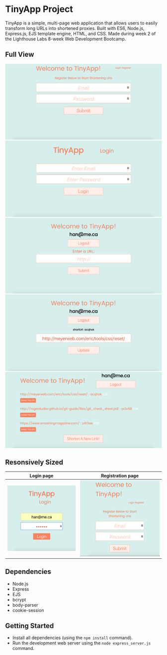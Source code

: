 # TinyApp Project

TinyApp is a simple, multi-page web application that allows users to easily transform long URLs into shortened proxies. Built with ES6, Node.js, Express.js, EJS template engine, HTML, and CSS. Made during week 2 of the Lighthouse Labs 8-week Web Development Bootcamp.

## Full View

![""](https://github.com/hannahva/tinyApp/blob/master/docs/full%20register.png?raw=true)
![""](https://github.com/hannahva/tinyApp/blob/master/docs/full%20login.png?raw=true)
![""](https://github.com/hannahva/tinyApp/blob/master/docs/full%20shorten%20link.png?raw=true)
![""](https://github.com/hannahva/tinyApp/blob/master/docs/full%20edit%20page.png?raw=true)
![""](https://github.com/hannahva/tinyApp/blob/master/docs/full%20list%20of%20links.png?raw=true)
## Resonsively Sized

Login page | Registration page
:---------:|:-----------------:
![](https://github.com/hannahva/tinyApp/blob/master/docs/small%20login%20hover.png?raw=true) | ![](https://github.com/hannahva/tinyApp/blob/master/docs/small%20register.png?raw=true)

## Dependencies

- Node.js
- Express
- EJS
- bcrypt
- body-parser
- cookie-session

## Getting Started

- Install all dependencies (using the `npm install` command).
- Run the development web server using the `node express_server.js` command.